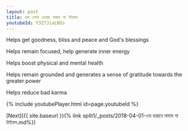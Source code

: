 ```yaml
---
layout: post
title: ওম লোক হেথায় নামায গা টাইমস
youtubeId: Y3Z7JiaLNSs
---
```

 
 
Helps get goodness, bliss and peace and God's blessings
 
Helps remain focused, help generate inner energy 
 
Helps boost physical and mental health 
 
Helps remain grounded and generates a sense of gratitude towards the greater power 
 
Helps reduce bad karma
 
 
 
 


{% include youtubePlayer.html id=page.youtubeId %}
 
[Next]({{ site.baseurl }}{% link  split1/_posts/2018-04-01-ওম হারাবে নামায গা টাইমস.md%})
 
